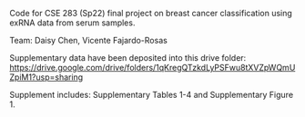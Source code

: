 Code for CSE 283 (Sp22) final project on breast cancer classification using exRNA data from serum samples.

Team: Daisy Chen, Vicente Fajardo-Rosas

Supplementary data have been deposited into this drive folder: https://drive.google.com/drive/folders/1qKregQTzkdLyPSFwu8tXVZpWQmUZpiM1?usp=sharing

Supplement includes: Supplementary Tables 1-4 and Supplementary Figure 1.
